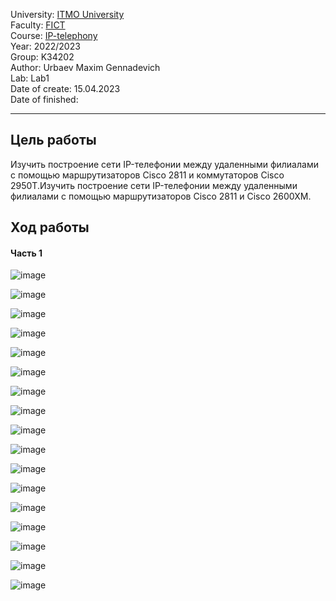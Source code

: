 University: [ITMO University](https://itmo.ru/ru/)  
Faculty: [FICT](https://fict.itmo.ru)  
Course: [IP-telephony](https://github.com/itmo-ict-faculty/ip-telephony)  
Year: 2022/2023  
Group: K34202  
Author: Urbaev Maxim Gennadevich  
Lab: Lab1  
Date of create: 15.04.2023  
Date of finished:   

--- 

## Цель работы
Изучить построение сети IP-телефонии между удаленными филиалами с помощью маршрутизаторов Cisco 2811 и коммутаторов Cisco 2950Т.Изучить построение сети IP-телефонии между удаленными филиалами с помощью маршрутизаторов Cisco 2811 и Cisco 2600XM.

## Ход работы
#### Часть 1
![image](https://user-images.githubusercontent.com/67152968/232216710-1977d94c-9d11-46a4-b5e0-feb5c82a849b.png)

![image](https://user-images.githubusercontent.com/67152968/232210471-5ea221a6-6e41-4dee-8940-a315f615c544.png)

![image](https://user-images.githubusercontent.com/67152968/232210593-c376023f-4482-46bd-ad04-5bbaf6a481f9.png)

![image](https://user-images.githubusercontent.com/67152968/232210695-554ba1ee-1abd-4c5f-a2e5-76ba7fc66d02.png)

![image](https://user-images.githubusercontent.com/67152968/232218457-7b8a1672-30a9-49f1-896f-35fe7b5fd3dd.png)

![image](https://user-images.githubusercontent.com/67152968/232219591-f85923df-3884-4e9c-8bd8-1d190b6b9578.png)

![image](https://user-images.githubusercontent.com/67152968/232219774-78c6c511-78c7-4f3c-b2df-f054ac8b878b.png)

![image](https://user-images.githubusercontent.com/67152968/232221023-d9a4f4b0-cfd2-4c3f-b01e-cb844a739060.png)

![image](https://user-images.githubusercontent.com/67152968/232222035-ade14419-37c5-4ed4-8904-2d754333b7a4.png)

![image](https://user-images.githubusercontent.com/67152968/232222704-bd910934-e872-4774-9307-cea8e2b6052a.png)

![image](https://user-images.githubusercontent.com/67152968/232223045-bb20f9fd-07ea-42c3-ae83-c69463ec8f79.png)

![image](https://user-images.githubusercontent.com/67152968/232223157-54382382-0666-4250-8148-8e61904b2f79.png)

![image](https://user-images.githubusercontent.com/67152968/232223262-e8bd700d-8a2e-48f4-a21b-06ec8cf99565.png)

![image](https://user-images.githubusercontent.com/67152968/232224704-70a39eda-c643-41f5-81a8-9b61d67e93d7.png)

![image](https://user-images.githubusercontent.com/67152968/232224751-4f07a8aa-b257-4173-ad1f-716b94128a13.png)

![image](https://user-images.githubusercontent.com/67152968/232224649-8979163e-194d-4a49-b8b8-adb301bad30f.png)

![image](https://user-images.githubusercontent.com/67152968/232224813-3d3dad88-f909-4dda-8b89-a5758e66ecf6.png)
